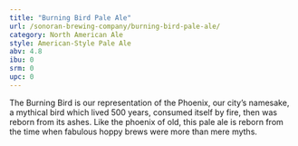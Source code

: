 ```yaml
---
title: "Burning Bird Pale Ale"
url: /sonoran-brewing-company/burning-bird-pale-ale/
category: North American Ale
style: American-Style Pale Ale
abv: 4.8
ibu: 0
srm: 0
upc: 0
---
```

The Burning Bird is our representation of the Phoenix, our city’s namesake, a mythical bird which lived 500 years, consumed itself by fire, then was reborn from its ashes. Like the phoenix of old, this pale ale is reborn from the time when fabulous hoppy brews were more than mere myths.
